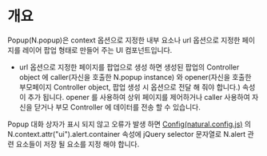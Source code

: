 개요
===

Popup(N.popup)은 context 옵션으로 지정한 내부 요소나 url 옵션으로 지정한 페이지를 레이어 팝업 형태로 만들어 주는 UI 컴포넌트입니다.

 * url 옵션으로 지정한 페이지를 팝업으로 생성 하면 생성된 팝업의 Controller object 에 caller(자신을 호출한 N.popup instance) 와 opener(자신을 호출한 부모페이지 Controller object, 팝업 생성 시 옵션으로 전달 해 줘야 합니다.) 속성이 추가 됩니다. opener 를 사용하여 상위 페이지를 제어하거나 caller 사용하여 자신을 닫거나 부모 Controller 에 데이터를 전송 할 수 있습니다.

<p class="alert">Popup 대화 상자가 표시 되지 않고 오류가 발생 하면 <a href="#cmVmcjAxMDIlMjRDb25maWckaHRtbCUyRm5hdHVyYWxqcyUyRnJlZnIlMkZyZWZyMDEwMi5odG1s">Config(natural.config.js)</a> 의 N.context.attr("ui").alert.container 속성에 jQuery selector 문자열로 N.alert 관련 요소들이 저장 될 요소를 지정 해야 합니다.</p>